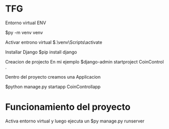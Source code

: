 # TFG 
Entorno virtual ENV

$py -m venv venv

Activar entrono virtual
$.\venv\Scripts\activate

Installar Django 
$pip install django

Creacion de projecto 
En mi  ejemplo $django-admin startproject CoinControl .  

Dentro del proyecto creamos una Applicacion 

$python manage.py startapp CoinControllapp  

# Funcionamiento del proyecto 
Activa entorno virtual y luego ejecuta un $py manage.py runserver
